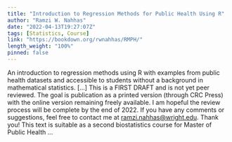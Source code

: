 ```yaml
---
title: "Introduction to Regression Methods for Public Health Using R"
author: "Ramzi W. Nahhas"
date: "2022-04-13T19:27:07Z"
tags: [Statistics, Course]
link: "https://bookdown.org/rwnahhas/RMPH/"
length_weight: "100%"
pinned: false
---
```


An introduction to regression methods using R with examples from public health datasets and accessible to students without a background in mathematical statistics. [...] This is a FIRST DRAFT and is not yet peer reviewed. The goal is publication as a printed version (through CRC Press) with the online version remaining freely available. I am hopeful the review process will be complete by the end of 2022. If you have any comments or suggestions, feel free to contact me at ramzi.nahhas@wright.edu. Thank you! This text is suitable as a second biostatistics course for Master of Public Health ...
